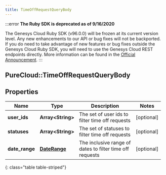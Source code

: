 ```yaml
---
title: TimeOffRequestQueryBody
---
```


:::error
**The Ruby SDK is deprecated as of 9/16/2020**

The Genesys Cloud Ruby SDK (v96.0.0) will be frozen at its current version level. Any new enhancements to our API or bug fixes will not be backported. If you do need to take advantage of new features or bug fixes outside the Genesys Cloud Ruby SDK, you will need to use the Genesys Cloud REST endpoints directly. More information can be found in the [Official Announcement](https://developer.mypurecloud.com/forum/t/announcement-genesys-cloud-ruby-sdk-end-of-life/8850).
:::


## PureCloud::TimeOffRequestQueryBody

## Properties

|Name | Type | Description | Notes|
|------------ | ------------- | ------------- | -------------|
| **user_ids** | **Array&lt;String&gt;** | The set of user ids to filter time off requests | [optional] |
| **statuses** | **Array&lt;String&gt;** | The set of statuses to filter time off requests | [optional] |
| **date_range** | [**DateRange**](DateRange.html) | The inclusive range of dates to filter time off requests | [optional] |
{: class="table table-striped"}


